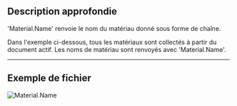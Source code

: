 ## Description approfondie
'Material.Name' renvoie le nom du matériau donné sous forme de chaîne.

Dans l'exemple ci-dessous, tous les matériaux sont collectés à partir du document actif. Les noms de matériau sont renvoyés avec 'Material.Name'.
___
## Exemple de fichier

![Material.Name](./Revit.Elements.Material.Name_img.jpg)
